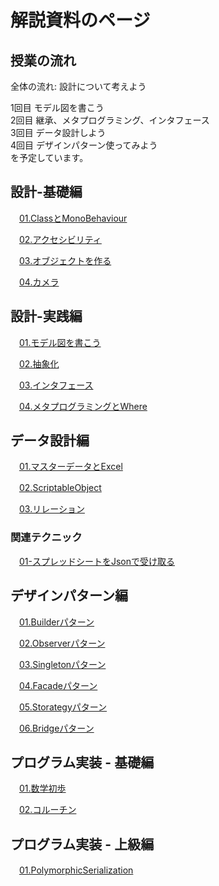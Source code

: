 # 解説資料のページ

## 授業の流れ

全体の流れ: 設計について考えよう  

1回目 モデル図を書こう  
2回目 継承、メタプログラミング、インタフェース  
3回目 データ設計しよう  
4回目 デザインパターン使ってみよう  
を予定しています。  


## 設計-基礎編

　[01.ClassとMonoBehaviour](/EducationText/基礎/01-ClassとMonoBehaviour.md)  


　[02.アクセシビリティ](/EducationText/基礎/02-アクセシビリティ.md)  


　[03.オブジェクトを作る](/EducationText/基礎/03-オブジェクトを作る.md)  


　[04.カメラ](/EducationText/基礎/04-カメラ.md)  



## 設計-実践編

　[01.モデル図を書こう](/EducationText/実践/01-モデル図を書こう.md)  


　[02.抽象化](/EducationText/実践/02-抽象化.md)  


　[03.インタフェース](/EducationText/実践/03-インタフェース.md)  


　[04.メタプログラミングとWhere](/EducationText/実践/04-メタプログラミングとWhere.md)  



## データ設計編

　[01.マスターデータとExcel](/EducationText/データ設計/01-マスターデータとExcel.md)  


　[02.ScriptableObject](/EducationText/データ設計/02-ScriptableObject.md)  


　[03.リレーション](/EducationText/データ設計/03-リレーション.md)  

### 関連テクニック

　[01-スプレッドシートをJsonで受け取る](/EducationText/テクニック/01-スプレッドシートをJsonで受け取る.md)  



## デザインパターン編

　[01.Builderパターン](/EducationText/デザインパターン/01-Builderパターン.md)  


　[02.Observerパターン](/EducationText/デザインパターン/02-Observerパターン.md)  


　[03.Singletonパターン](/EducationText/デザインパターン/03-Singletonパターン.md)  


　[04.Facadeパターン](/EducationText/デザインパターン/04-Facadeパターン.md)  


　[05.Storategyパターン](/EducationText/デザインパターン/05-Storategyパターン.md)  


　[06.Bridgeパターン](/EducationText/デザインパターン/06-Bridgeパターン.md)  



## プログラム実装 - 基礎編

　[01.数学初歩](/EducationText//05-数学初歩.md)  


　[02.コルーチン](/EducationText//.md)  



## プログラム実装 - 上級編

　[01.PolymorphicSerialization](/EducationText/上級/01-PolymorphicSerialization.md)  
